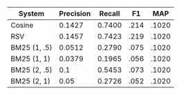 
| System       | Precision | Recall | F1 | MAP |
|--------------|-----------|--------|----|-----|
| Cosine       | 0.1427    |  0.7400|.214|.1020|
| RSV          | 0.1457    | 0.7423 |.219|.1020|
| BM25 (1, .5) |0.0512     |0.2790  |.075|.1020|
| BM25 (1, 1)  |0.0379     | 0.1965 |.056|.1020|
| BM25 (2, .5) |0.1        |0.5453  |.073|.1020|
| BM25 (2, 1)  |0.05       |0.2726  |.052|.1020|
